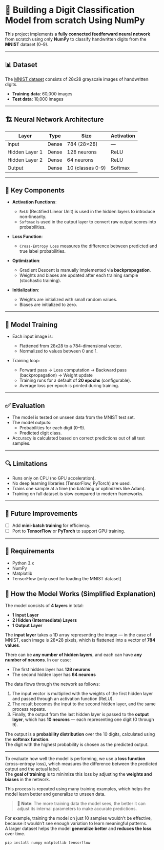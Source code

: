 # 🧠 Building a Digit Classification Model from scratch Using NumPy

This project implements a **fully connected feedforward neural network** from scratch using only **NumPy** to classify handwritten digits from the **MNIST** dataset (0–9).

---

## 📊 Dataset

The [MNIST dataset](http://yann.lecun.com/exdb/mnist/) consists of 28x28 grayscale images of handwritten digits.

- **Training data**: 60,000 images
- **Test data**: 10,000 images

---

## 🏗️ Neural Network Architecture

| Layer           | Type   | Size            | Activation |
|------------------|--------|------------------|------------|
| Input            | Dense | 784 (28×28)      | —          |
| Hidden Layer 1   | Dense | 128 neurons       | ReLU       |
| Hidden Layer 2   | Dense | 64 neurons        | ReLU       |
| Output           | Dense | 10 (classes 0–9)  | Softmax    |

---

## 🔧 Key Components

- **Activation Functions**:
  - `ReLU` (Rectified Linear Unit) is used in the hidden layers to introduce non-linearity.
  - `Softmax` is used in the output layer to convert raw output scores into probabilities.

- **Loss Function**:
  - `Cross-Entropy Loss` measures the difference between predicted and true label probabilities.

- **Optimization**:
  - Gradient Descent is manually implemented via **backpropagation**.
  - Weights and biases are updated after each training sample (stochastic training).

- **Initialization**:
  - Weights are initialized with small random values.
  - Biases are initialized to zero.

---

## 🧪 Model Training

- Each input image is:
  - Flattened from 28x28 to a 784-dimensional vector.
  - Normalized to values between 0 and 1.

- Training loop:
  - Forward pass → Loss computation → Backward pass (backpropagation) → Weight update
  - Training runs for a default of **20 epochs** (configurable).
  - Average loss per epoch is printed during training.

---

## ✅ Evaluation

- The model is tested on unseen data from the MNIST test set.
- The model outputs:
  - Probabilities for each digit (0–9).
  - Predicted digit class.
- Accuracy is calculated based on correct predictions out of all test samples.

---

## 🔍 Limitations

- Runs only on CPU (no GPU acceleration).
- No deep learning libraries (TensorFlow, PyTorch) are used.
- Trains one sample at a time (no batching or optimizers like Adam).
- Training on full dataset is slow compared to modern frameworks.

---

## 📌 Future Improvements

- [ ] Add **mini-batch training** for efficiency.
- [ ] Port to **TensorFlow** or **PyTorch** to support GPU training.

---

## 📁 Requirements

- Python 3.x
- NumPy
- Matplotlib
- TensorFlow (only used for loading the MNIST dataset)




## 🧠 How the Model Works (Simplified Explanation)

The model consists of **4 layers** in total:
- **1 Input Layer**
- **2 Hidden (Intermediate) Layers**
- **1 Output Layer**

The **input layer** takes a 1D array representing the image — in the case of MNIST, each image is 28×28 pixels, which is flattened into a vector of **784 values**.

There can be **any number of hidden layers**, and each can have **any number of neurons**. In our case:
- The first hidden layer has **128 neurons**
- The second hidden layer has **64 neurons**

The data flows through the network as follows:
1. The input vector is multiplied with the weights of the first hidden layer and passed through an activation function (ReLU).
2. The result becomes the input to the second hidden layer, and the same process repeats.
3. Finally, the output from the last hidden layer is passed to the **output layer**, which has **10 neurons** — each representing one digit (0 through 9).

The output is a **probability distribution** over the 10 digits, calculated using the **softmax function**.  
The digit with the highest probability is chosen as the predicted output.

---

To evaluate how well the model is performing, we use a **loss function** (cross-entropy loss), which measures the difference between the predicted output and the actual label.  
The **goal of training** is to minimize this loss by adjusting the **weights and biases** in the network.

This process is repeated using many training examples, which helps the model learn better and generalize to unseen data.

> 📌 **Note**: The more training data the model sees, the better it can adjust its internal parameters to make accurate predictions.

For example, training the model on just 10 samples wouldn't be effective, because it wouldn’t see enough variation to learn meaningful patterns.  
A larger dataset helps the model **generalize better** and **reduces the loss** over time.

```bash
pip install numpy matplotlib tensorflow
